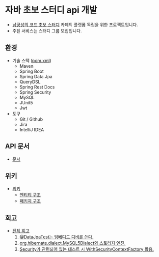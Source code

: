 # 자바 초보 스터디 api 개발
- [남궁성의 코드 초보 스터디](https://cafe.naver.com/javachobostudy) 카페의 플랫폼 독립을 위한 프로젝트입니다.
- 주된 서비스는 스터디 그룹 모집입니다.

## 환경
- 기술 스택 ([pom.xml](https://github.com/code-chobo/dev-api/blob/develop/pom.xml))
    - Maven
    - Spring Boot
    - Spring Data Jpa
    - QueryDSL
    - Spring Rest Docs
    - Spring Security
    - MySQL
    - JUnit5
    - Jwt
- 도구
    - Git / Github
    - Jira
    - IntelliJ IDEA

## API 문서
- [문서](https://code-chobo.github.io/dev-api/)

## 위키
- [위키](https://github.com/code-chobo/dev-api/wiki)
    - [엔티티 구조](https://github.com/code-chobo/dev-api/wiki/%EC%97%94%ED%8B%B0%ED%8B%B0-%EA%B5%AC%EC%A1%B0)
    - [패키지 구조](https://github.com/code-chobo/dev-api/wiki/%ED%8C%A8%ED%82%A4%EC%A7%80-%EA%B5%AC%EC%A1%B0)

## 회고
- [전체 회고](https://gracelove91.tistory.com/category/%ED%9A%8C%EA%B3%A0/%EC%BD%94%EB%93%9C%EC%B4%88%EB%B3%B4%20%ED%94%8C%EB%9E%AB%ED%8F%BC%20%EB%8F%85%EB%A6%BD%20%ED%94%84%EB%A1%9C%EC%A0%9D%ED%8A%B8)
    1. [@DataJpaTest는 임베디드 디비를 쓴다.](https://gracelove91.tistory.com/104?category=917256)
    2. [org.hibernate.dialect.MySQL5Dialect와 스토리지 엔진.](https://gracelove91.tistory.com/105?category=917256)
    3. [Security가 관련되어 있는 테스트 시 WithSecurityContextFactory 활용.](https://gracelove91.tistory.com/106)